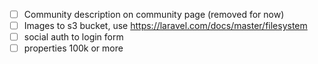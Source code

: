 - [ ] Community description on community page (removed for now)
- [ ] Images to s3 bucket, use https://laravel.com/docs/master/filesystem
- [ ] social auth to login form
- [ ] properties 100k or more
